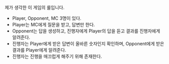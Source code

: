 제가 생각한 이 게임의 룰입니다.

- Player, Opponent, MC 3명이 있다.
- Player는 MC에게 질문을 받고, 답변만 한다.
- Opponent는 답을 생성하고, 진행자에게 Player의 답을 듣고 결과를 진행자에게 알려준다.
- 진행자는 Player에게 받은 답변이 올바른 숫자인지 확인하며, Opponent에게 받은 결과를 Player에게 알려준다.
- 진행자는 진행을 매끄럽게 해주기 위해 존재한다.
